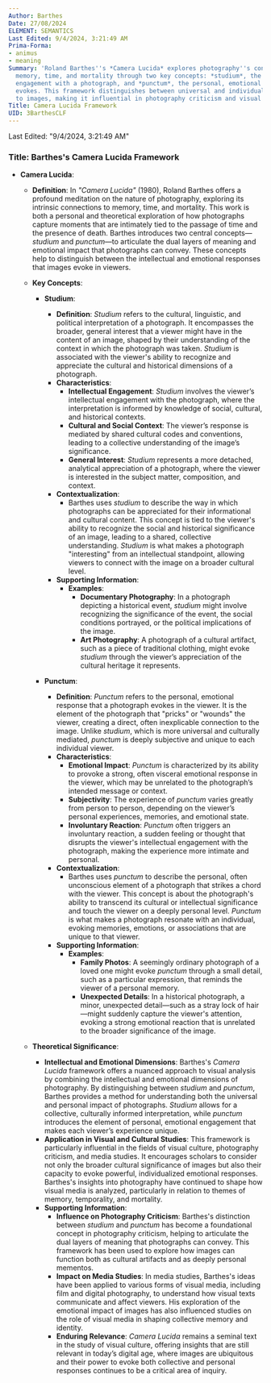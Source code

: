 ```yaml
---
Author: Barthes
Date: 27/08/2024
ELEMENT: SEMANTICS
Last Edited: 9/4/2024, 3:21:49 AM
Prima-Forma:
- animus
- meaning
Summary: 'Roland Barthes''s *Camera Lucida* explores photography''s connection to
  memory, time, and mortality through two key concepts: *studium*, the intellectual
  engagement with a photograph, and *punctum*, the personal, emotional response it
  evokes. This framework distinguishes between universal and individual reactions
  to images, making it influential in photography criticism and visual media studies.'
Title: Camera Lucida Framework
UID: 3BarthesCLF
---
```

Last Edited: "9/4/2024, 3:21:49 AM"
### Title: **Barthes's Camera Lucida Framework**

- **Camera Lucida**:
  - **Definition**: In *"Camera Lucida"* (1980), Roland Barthes offers a profound meditation on the nature of photography, exploring its intrinsic connections to memory, time, and mortality. This work is both a personal and theoretical exploration of how photographs capture moments that are intimately tied to the passage of time and the presence of death. Barthes introduces two central concepts—*studium* and *punctum*—to articulate the dual layers of meaning and emotional impact that photographs can convey. These concepts help to distinguish between the intellectual and emotional responses that images evoke in viewers.

  - **Key Concepts**:
    - **Studium**:
      - **Definition**: *Studium* refers to the cultural, linguistic, and political interpretation of a photograph. It encompasses the broader, general interest that a viewer might have in the content of an image, shaped by their understanding of the context in which the photograph was taken. *Studium* is associated with the viewer's ability to recognize and appreciate the cultural and historical dimensions of a photograph.
      - **Characteristics**:
        - **Intellectual Engagement**: *Studium* involves the viewer’s intellectual engagement with the photograph, where the interpretation is informed by knowledge of social, cultural, and historical contexts.
        - **Cultural and Social Context**: The viewer’s response is mediated by shared cultural codes and conventions, leading to a collective understanding of the image’s significance.
        - **General Interest**: *Studium* represents a more detached, analytical appreciation of a photograph, where the viewer is interested in the subject matter, composition, and context.
      - **Contextualization**:
        - Barthes uses *studium* to describe the way in which photographs can be appreciated for their informational and cultural content. This concept is tied to the viewer's ability to recognize the social and historical significance of an image, leading to a shared, collective understanding. *Studium* is what makes a photograph "interesting" from an intellectual standpoint, allowing viewers to connect with the image on a broader cultural level.
      - **Supporting Information**:
        - **Examples**:
          - **Documentary Photography**: In a photograph depicting a historical event, *studium* might involve recognizing the significance of the event, the social conditions portrayed, or the political implications of the image.
          - **Art Photography**: A photograph of a cultural artifact, such as a piece of traditional clothing, might evoke *studium* through the viewer’s appreciation of the cultural heritage it represents.
    
    - **Punctum**:
      - **Definition**: *Punctum* refers to the personal, emotional response that a photograph evokes in the viewer. It is the element of the photograph that "pricks" or "wounds" the viewer, creating a direct, often inexplicable connection to the image. Unlike *studium*, which is more universal and culturally mediated, *punctum* is deeply subjective and unique to each individual viewer.
      - **Characteristics**:
        - **Emotional Impact**: *Punctum* is characterized by its ability to provoke a strong, often visceral emotional response in the viewer, which may be unrelated to the photograph’s intended message or context.
        - **Subjectivity**: The experience of *punctum* varies greatly from person to person, depending on the viewer’s personal experiences, memories, and emotional state.
        - **Involuntary Reaction**: *Punctum* often triggers an involuntary reaction, a sudden feeling or thought that disrupts the viewer's intellectual engagement with the photograph, making the experience more intimate and personal.
      - **Contextualization**:
        - Barthes uses *punctum* to describe the personal, often unconscious element of a photograph that strikes a chord with the viewer. This concept is about the photograph's ability to transcend its cultural or intellectual significance and touch the viewer on a deeply personal level. *Punctum* is what makes a photograph resonate with an individual, evoking memories, emotions, or associations that are unique to that viewer.
      - **Supporting Information**:
        - **Examples**:
          - **Family Photos**: A seemingly ordinary photograph of a loved one might evoke *punctum* through a small detail, such as a particular expression, that reminds the viewer of a personal memory.
          - **Unexpected Details**: In a historical photograph, a minor, unexpected detail—such as a stray lock of hair—might suddenly capture the viewer's attention, evoking a strong emotional reaction that is unrelated to the broader significance of the image.

  - **Theoretical Significance**:
    - **Intellectual and Emotional Dimensions**: Barthes's *Camera Lucida* framework offers a nuanced approach to visual analysis by combining the intellectual and emotional dimensions of photography. By distinguishing between *studium* and *punctum*, Barthes provides a method for understanding both the universal and personal impact of photographs. *Studium* allows for a collective, culturally informed interpretation, while *punctum* introduces the element of personal, emotional engagement that makes each viewer’s experience unique.
    - **Application in Visual and Cultural Studies**: This framework is particularly influential in the fields of visual culture, photography criticism, and media studies. It encourages scholars to consider not only the broader cultural significance of images but also their capacity to evoke powerful, individualized emotional responses. Barthes's insights into photography have continued to shape how visual media is analyzed, particularly in relation to themes of memory, temporality, and mortality.
    - **Supporting Information**:
      - **Influence on Photography Criticism**: Barthes's distinction between *studium* and *punctum* has become a foundational concept in photography criticism, helping to articulate the dual layers of meaning that photographs can convey. This framework has been used to explore how images can function both as cultural artifacts and as deeply personal mementos.
      - **Impact on Media Studies**: In media studies, Barthes's ideas have been applied to various forms of visual media, including film and digital photography, to understand how visual texts communicate and affect viewers. His exploration of the emotional impact of images has also influenced studies on the role of visual media in shaping collective memory and identity.
      - **Enduring Relevance**: *Camera Lucida* remains a seminal text in the study of visual culture, offering insights that are still relevant in today’s digital age, where images are ubiquitous and their power to evoke both collective and personal responses continues to be a critical area of inquiry.

